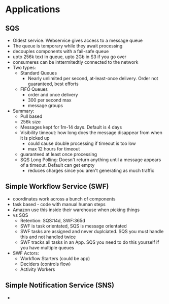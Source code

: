 # Applications

## SQS

- Oldest service. Webservice gives access to a message queue
- The queue is temporary while they await processing
- decouples components with a fail-safe queue
- upto 256k text in queue, upto 2Gb in S3 if you go over
- consumeres can be inttermitedtly connected to the network
- Two types:
  - Standard Queues
    - Nearly unlimited per second, at-least-once delivery. Order not guaranteed, best efforts
  - FIFO Queues
    - order and once delivery
    - 300 per second max
    - message groups
- Summary:
  - Pull based
  - 256k size
  - Messages kept for 1m-14 days. Default is 4 days
  - Visibility timeout: how long does the message disappear from when it is picked up
    - could cause double processing if timeout is too low
    - max 12 hours for timeout
  - guaranteed at least once processing
  - SQS Long Polling: Doesn't return anything until a message appears of a timeout. Default can get empty
    - reduces charges since you aren't generating as much traffic

## Simple Workflow Service (SWF)

- coordinates work across a bunch of components
- task based - code with manual human steps
- Amazon use this inside their warehouse when picking things
- vs SQS
  - Retention: SQS:14d, SWF:365d
  - SWF is task orientated, SQS is message orientated
  - SWF tasks are assigned and never duplciated. SQS you must handle this and not handled twice
  - SWF tracks all tasks in an App. SQS you need to do this yourself if you have multiple queues
- SWF Actors:
  - Workflow Starters (could be app)
  - Deciders (controls flow)
  - Activity Workers

## Simple Notification Service (SNS)

-
